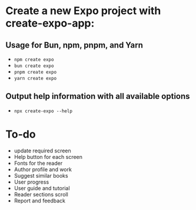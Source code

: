 # Create a new Expo project with create-expo-app:
## Usage for Bun, npm, pnpm, and Yarn
- `npm create expo`
- `bun create expo`
- `pnpm create expo`
- `yarn create expo`

## Output help information with all available options
- `npx create-expo --help`

# To-do
- update required screen
- Help button for each screen
- Fonts for the reader
- Author profile and work
- Suggest similar books
- User progress
- User guide and tutorial
- Reader sections scroll
- Report and feedback
